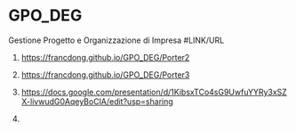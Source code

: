 # GPO_DEG
Gestione Progetto e Organizzazione di Impresa
#LINK/URL
1. https://francdong.github.io/GPO_DEG/Porter2
   
3. https://francdong.github.io/GPO_DEG/Porter3
4. https://docs.google.com/presentation/d/1KibsxTCo4sG9UwfuYYRy3xSZX-livwudG0AqeyBoClA/edit?usp=sharing
5. 
